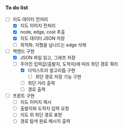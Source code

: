 ### To do list
- [ ] 지도 데이터 전처리
  - [x] 지도 이미지 전처리
  - [x] node, edge, cost 추출
  - [x] 지도 데이터 JSON 저장
  - [ ] 최적화: 지형을 넘나드는 edge 삭제
- [ ] 백엔드 구현
  - [x] JSON 파일 읽고, 그래프 저장
  - [ ] 주어진 입력값(출발지, 도착지)에 따라 최단 경로 쿼리
    - [x] 다익스트라 알고리즘 구현
      - [ ] 최단 경로 저장 기능 구현
    - [ ] 최단 거리 출력
    - [ ] 경로 출력
- [ ] 프론트 구현
  - [ ] 지도 이미지 제시
  - [ ] 출발지와 도착지 입력 요청
  - [ ] 지도 위 최단 경로 표현
  - [ ] 경로 탐색 완료 메시지 출력